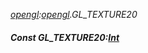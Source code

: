_[opengl](../../modules/opengl/opengl-module.md):[opengl](../../modules/opengl/opengl-module.md).GL\_TEXTURE20_
##### Const GL\_TEXTURE20:[Int](../../modules/wonkey/wonkey-types-int.md)
